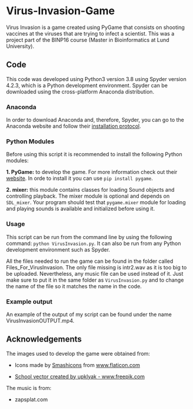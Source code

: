 # Virus-Invasion-Game
Virus Invasion is a game created using PyGame that consists on shooting vaccines at the viruses that are trying to infect a scientist. This was a project part of the BINP16 course (Master in Bioinformatics at Lund University). 

## Code
This code was developed using Python3 version 3.8 using Spyder version 4.2.3, which is a Python development environment. Spyder can be downloaded using the cross-platform Anaconda distribution.

### Anaconda
In order to download Anaconda and, therefore, Spyder, you can go to the Anaconda website and follow their [installation protocol](https://docs.anaconda.com/anaconda/install/).

### Python Modules
Before using this script it is recommended to install the following Python modules:

**1. PyGame:** to develop the game. For more information check out their [website](https://www.pygame.org/news). In orde to install it you can use `pip install pygame`.

**2. mixer:** this module contains classes for loading Sound objects and controlling playback. The mixer module is optional and depends on `SDL_mixer`. Your program should test that `pygame.mixer` module for loading and playing sounds is available and initialized before using it.

### Usage
This script can be run from the command line by using the following command: `python VirusInvasion.py`. It can also be run from any Python development environment such as Spyder.

All the files needed to run the game can be found in the folder called Files_For_VirusInvasion. The only file missing is intr2.wav as it is too big to be uploaded. Nevertheless, any music file can be used instead of it. Just make sure to put it in the same folder as `VirusInvasion.py` and to change the name of the file so it matches the name in the code.

### Example output

An example of the output of my script can be found under the name VirusInvasionOUTPUT.mp4.

## Acknowledgements
The images used to develop the game were obtained from:

- Icons made by <a href="https://www.flaticon.com/authors/smashicons" title="Smashicons">Smashicons</a> from <a href="https://www.flaticon.com/" title="Flaticon"> www.flaticon.com</a>
  
- <a href='https://www.freepik.com/vectors/school'>School vector created by upklyak - www.freepik.com</a>

 The music is from:
- zapsplat.com



